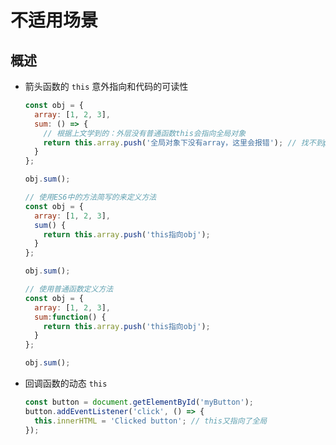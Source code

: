 # 不适用场景

## 概述

  - 箭头函数的 `this` 意外指向和代码的可读性

    ```js
    const obj = {
      array: [1, 2, 3],
      sum: () => {
        // 根据上文学到的：外层没有普通函数this会指向全局对象
        return this.array.push('全局对象下没有array，这里会报错'); // 找不到push方法
      }
    };

    obj.sum();
    ```

    ```js
    // 使用ES6中的方法简写的来定义方法
    const obj = {
      array: [1, 2, 3],
      sum() {
        return this.array.push('this指向obj');
      }
    };

    obj.sum();
    ```

    ```js
    // 使用普通函数定义方法
    const obj = {
      array: [1, 2, 3],
      sum:function() {
        return this.array.push('this指向obj');
      }
    };

    obj.sum();
    ```

  - 回调函数的动态 `this`

    ```js
    const button = document.getElementById('myButton');
    button.addEventListener('click', () => {
      this.innerHTML = 'Clicked button'; // this又指向了全局
    });
    ```
